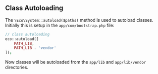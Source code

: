 ## Class Autoloading
The `\Eco\System::autoload($paths)` method is used to autoload classes. Initially this is setup in the `app/com/bootstrap.php` file:
```php
// class autoloading
eco::autoload([
	PATH_LIB,
	PATH_LIB . 'vendor'
]);
```
Now classes will be autoloaded from the `app/lib` and `app/lib/vendor` directories.